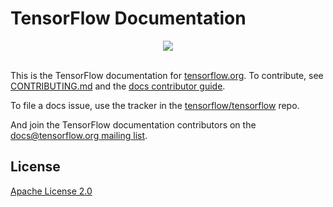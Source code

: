 # TensorFlow Documentation

<div align="center">
  <img src="https://www.tensorflow.org/images/tf_logo_horizontal.png"><br><br>
</div>

This is the TensorFlow documentation for [tensorflow.org](https://www.tensorflow.org).
To contribute, see [CONTRIBUTING.md](CONTRIBUTING.md) and the
[docs contributor guide](https://www.tensorflow.org/community/contribute/docs).

To file a docs issue, use the tracker in the
[tensorflow/tensorflow](https://github.com/tensorflow/tensorflow/issues/new?template=20-documentation-issue.md) repo.

And join the TensorFlow documentation contributors on the
[docs@tensorflow.org mailing list](https://groups.google.com/a/tensorflow.org/forum/#!forum/docs).

## License

[Apache License 2.0](LICENSE)
